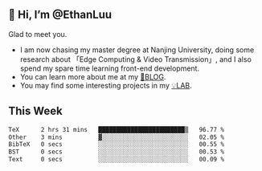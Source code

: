 ## 👋 Hi, I’m @EthanLuu

Glad to meet you.

- I am now chasing my master degree at Nanjing University, doing some research about 「Edge Computing & Video Transmission」, and I also spend my spare time learning front-end development.
- You can learn more about me at my [📝BLOG](https://blog.ethanloo.cn).
- You may find some interesting projects in my [💡LAB](https://lab.ethanloo.cn).

## This Week
<!--START_SECTION:waka-->

```txt
TeX      2 hrs 31 mins   ████████████████████████▒   96.77 %
Other    3 mins          ▓░░░░░░░░░░░░░░░░░░░░░░░░   02.05 %
BibTeX   0 secs          ░░░░░░░░░░░░░░░░░░░░░░░░░   00.55 %
BST      0 secs          ░░░░░░░░░░░░░░░░░░░░░░░░░   00.53 %
Text     0 secs          ░░░░░░░░░░░░░░░░░░░░░░░░░   00.09 %
```

<!--END_SECTION:waka-->

